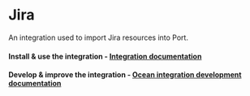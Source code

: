 # Jira

An integration used to import Jira resources into Port.

#### Install & use the integration - [Integration documentation](https://docs.port.io/build-your-software-catalog/sync-data-to-catalog/jira)

#### Develop & improve the integration - [Ocean integration development documentation](https://ocean.getport.io/develop-an-integration/)
